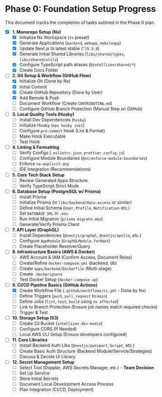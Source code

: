 # Phase 0: Foundation Setup Progress

This document tracks the completion of tasks outlined in the Phase 0 plan.

-   [x] **1. Monorepo Setup (Nx)**
    -   [x] Initialize Nx Workspace (`ts` preset)
    -   [x] Generate Applications (`backend`, `webapp`, `mobileapp`)
    -   [x] Update Next.js to latest stable (`^15.3.0`)
    -   [x] Generate Initial Shared Libraries (`libs/shared/types`, `libs/shared/utils`)
    -   [x] Configure TypeScript path aliases (`@intellizen/shared/*`)
    -   [x] Create Docs Folder
-   [ ] **2. Git Setup & Workflow (GitHub Flow)**
    -   [x] Initialize Git (Done by Nx)
    -   [x] Initial Commit
    -   [x] Create GitHub Repository (Done by User)
    -   [x] Add Remote & Push
    -   [ ] Document Workflow (Create `CONTRIBUTING.md`)
    -   [ ] Configure GitHub Branch Protection (Manual Step on GitHub)
-   [ ] **3. Local Quality Tools (Husky)**
    -   [ ] Install Dev Dependencies (`husky`)
    -   [ ] Initialize Husky (`npx husky init`)
    -   [ ] Configure `pre-commit` Hook (Lint & Format)
    -   [ ] Make Hook Executable
    -   [ ] Test Hook
-   [ ] **4. Linting & Formatting**
    -   [ ] Verify Configs (`.eslintrc.json`, `prettier.config.js`)
    -   [ ] Configure Module Boundaries (`@nx/enforce-module-boundaries`)
    -   [ ] Enforce `no-explicit-any`
    -   [ ] IDE Integration (Recommendations)
-   [ ] **5. Core Tech Stack Setup**
    -   [ ] Review Generated Apps Structure
    -   [ ] Verify TypeScript Strict Mode
-   [ ] **6. Database Setup (PostgreSQL w/ Prisma)**
    -   [ ] Install Prisma
    -   [ ] Initialize Prisma (in `libs/backend/data-access` or similar)
    -   [ ] Define Initial Schema (`User`, `Profile`, `Notification` etc.)
    -   [ ] Set `DATABASE_URL` in `.env`
    -   [ ] Run Initial Migration (`prisma migrate dev`)
    -   [ ] Generate/Verify Prisma Client
-   [ ] **7. API Layer (GraphQL)**
    -   [ ] Install Dependencies (`@nestjs/graphql`, `@nestjs/apollo`, etc.)
    -   [ ] Configure `AppModule` (`GraphQLModule.forRoot`)
    -   [ ] Create Placeholder Resolver/Query
-   [ ] **8. Infrastructure Basics (AWS & Docker)**
    -   [ ] AWS Account & IAM (Confirm Access, Document Roles)
    -   [ ] Create/Refine `docker-compose.yml` (backend, db)
    -   [ ] Create `apps/backend/Dockerfile` (Multi-stage)
    -   [ ] Create `.dockerignore`
    -   [ ] Test Docker Setup (`docker-compose up`)
-   [ ] **9. CI/CD Pipeline Basics (GitHub Actions)**
    -   [x] Create Workflow File (`.github/workflows/ci.yml` - Done by Nx)
    -   [ ] Define Triggers (`push`, `pull_request` to `main`)
    -   [ ] Define Jobs (`lint`, `test`, `build` using `nx affected`)
    -   [ ] Link to Branch Protection (Ensure job names match required checks)
    -   [ ] Trigger & Test
-   [ ] **10. Storage Setup (S3)**
    -   [ ] Create S3 Bucket (`intellizen-dev-media`)
    -   [ ] Configure CORS (If Needed)
    -   [ ] Local AWS CLI Setup (Ensure developers configured)
-   [ ] **11. Core Libraries**
    -   [ ] Install Backend Auth Libs (`@nestjs/passport`, `bcrypt`, etc.)
    -   [ ] Create Basic Auth Structure (Backend Module/Service/Strategies)
    -   [ ] Discuss & Decide UI Library
-   [ ] **12. Secret Management Setup**
    -   [ ] Select Tool (Doppler, AWS Secrets Manager, etc.) - **Team Decision**
    -   [ ] Set Up Service
    -   [ ] Store Initial Secrets
    -   [ ] Document Local Development Access Process
    -   [ ] Plan Integration (CI/CD, Deployment)

